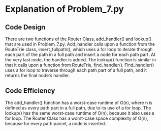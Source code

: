 # Explanation of Problem_7.py

## Code Design
There are two functions of the Router Class, add_handler() and lookup() that are used in Problem_7.py. Add_handler calls upon a function from the RouteTrie class, insert_fullpath(), which uses a for loop to iterate through each part of the path in a full path and insert a node for each path part. At the very last node, the handler is added. The lookup() function is similar in that it calls upon a function from RouteTrie, find_handler(). Find_handler() uses a for loop to traverse through each path part of a full path, and it returns the final node's handler.

## Code Efficiency
The add_handler() function has a worst-case runtime of O(n), where n is defined as every
path part in a full path, due to its use of a for loop. The lookup() has the same worst-case runtime of O(n), because it also uses a for loop. The Router Class has a worst-case space complexity of O(n), because for every path parcel, a node is inserted.

